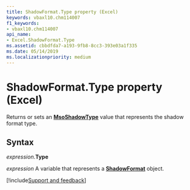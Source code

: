 ```yaml
---
title: ShadowFormat.Type property (Excel)
keywords: vbaxl10.chm114007
f1_keywords:
- vbaxl10.chm114007
api_name:
- Excel.ShadowFormat.Type
ms.assetid: cbbdfda7-a193-9fb8-8cc3-393e03a1f335
ms.date: 05/14/2019
ms.localizationpriority: medium
---
```



# ShadowFormat.Type property (Excel)

Returns or sets an **[MsoShadowType](Office.MsoShadowType.md)** value that represents the shadow format type.


## Syntax

_expression_.**Type**

_expression_ A variable that represents a **[ShadowFormat](Excel.ShadowFormat.md)** object.




[!include[Support and feedback](~/includes/feedback-boilerplate.md)]